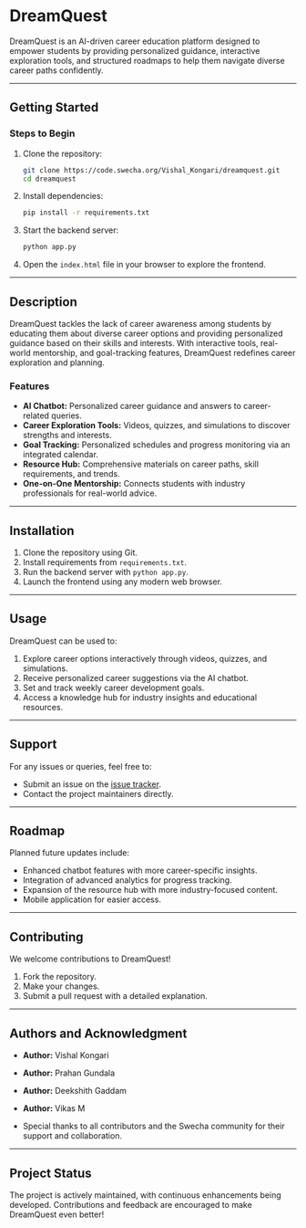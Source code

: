 
# DreamQuest  

DreamQuest is an AI-driven career education platform designed to empower students by providing personalized guidance, interactive exploration tools, and structured roadmaps to help them navigate diverse career paths confidently.

---

## **Getting Started**  

### **Steps to Begin**  
1. Clone the repository:  
   ```bash  
   git clone https://code.swecha.org/Vishal_Kongari/dreamquest.git  
   cd dreamquest  
   ```  
2. Install dependencies:  
   ```bash  
   pip install -r requirements.txt  
   ```  
3. Start the backend server:  
   ```bash  
   python app.py  
   ```  
4. Open the `index.html` file in your browser to explore the frontend.

---

## **Description**  

DreamQuest tackles the lack of career awareness among students by educating them about diverse career options and providing personalized guidance based on their skills and interests. With interactive tools, real-world mentorship, and goal-tracking features, DreamQuest redefines career exploration and planning.

### **Features**  
- **AI Chatbot:** Personalized career guidance and answers to career-related queries.  
- **Career Exploration Tools:** Videos, quizzes, and simulations to discover strengths and interests.  
- **Goal Tracking:** Personalized schedules and progress monitoring via an integrated calendar.  
- **Resource Hub:** Comprehensive materials on career paths, skill requirements, and trends.  
- **One-on-One Mentorship:** Connects students with industry professionals for real-world advice.

---

## **Installation**  

1. Clone the repository using Git. 
2. Install requirements from `requirements.txt`. 
2. Run the backend server with `python app.py`.  
3. Launch the frontend using any modern web browser.  

---

## **Usage**  

DreamQuest can be used to:  
1. Explore career options interactively through videos, quizzes, and simulations.  
2. Receive personalized career suggestions via the AI chatbot.  
3. Set and track weekly career development goals.  
4. Access a knowledge hub for industry insights and educational resources.  

---

## **Support**  

For any issues or queries, feel free to:  
- Submit an issue on the [issue tracker](https://code.swecha.org/Vishal_Kongari/dreamquest/issues).  
- Contact the project maintainers directly.  

---

## **Roadmap**  

Planned future updates include:  
- Enhanced chatbot features with more career-specific insights.  
- Integration of advanced analytics for progress tracking.  
- Expansion of the resource hub with more industry-focused content.  
- Mobile application for easier access.  

---

## **Contributing**  

We welcome contributions to DreamQuest!  
1. Fork the repository.  
2. Make your changes.  
3. Submit a pull request with a detailed explanation.  

---

## **Authors and Acknowledgment**  

- **Author:** Vishal Kongari
- **Author:** Prahan Gundala
- **Author:** Deekshith Gaddam
- **Author:** Vikas M

- Special thanks to all contributors and the Swecha community for their support and collaboration.  

---

## **Project Status**  

The project is actively maintained, with continuous enhancements being developed. Contributions and feedback are encouraged to make DreamQuest even better!  
